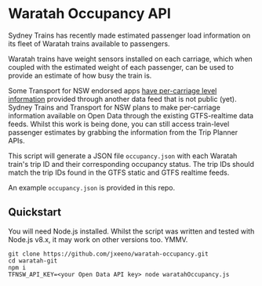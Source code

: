 # Waratah Occupancy API

Sydney Trains has recently made estimated passenger load information on its fleet of Waratah trains available to passengers.

Waratah trains have weight sensors installed on each carriage, which when coupled with the estimated weight of each passenger, can be used to provide an estimate of how busy the train is.

Some Transport for NSW endorsed apps [have per-carriage level information](https://transportnsw.info/news/2018/real-time-train-occupancy-display-comes-to-transport-apps) provided through another data feed that is not public (yet).  Sydney Trains and Transport for NSW plans to make per-carriage information available on Open Data through the existing GTFS-realtime data feeds.  Whilst this work is being done, you can still access train-level passenger estimates by grabbing the information from the Trip Planner APIs.

This script will generate a JSON file `occupancy.json` with each Waratah train's trip ID and their corresponding occupancy status.  The trip IDs should match the trip IDs found in the GTFS static and GTFS realtime feeds.

An example `occupancy.json` is provided in this repo.

## Quickstart

You will need Node.js installed.  Whilst the script was written and tested with Node.js v8.x, it may work on other versions too. YMMV.

```
git clone https://github.com/jxeeno/waratah-occupancy.git
cd waratah-git
npm i
TFNSW_API_KEY=<your Open Data API key> node waratahOccupancy.js
```
